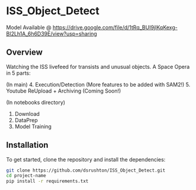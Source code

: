 # ISS_Object_Detect

Model Available @ https://drive.google.com/file/d/1tRq_BUI9jIKqKexg-BI2Lh1A_6h6D39E/view?usp=sharing

## Overview
Watching the ISS livefeed for transists and unusual objects. A Space Opera in 5 parts:

(In main)
  4. Execution/Detection (More features to be added with SAM2!)
  5. Youtube ReUpload + Archiving (Coming Soon!)

(In notebooks directory)
  1. Download
  2. DataPrep
  3. Model Training

## Installation
To get started, clone the repository and install the dependencies:

```bash
git clone https://github.com/dsrushton/ISS_Object_Detect.git
cd project-name
pip install -r requirements.txt
